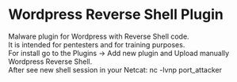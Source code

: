 # Wordpress Reverse Shell Plugin
Malware plugin for Wordpress with Reverse Shell code.</br>
It is intended for pentesters and for training purposes.</br>
For install go to the Plugins -> Add new plugin and Upload manually Wordpress Reverse Shell. </br>
After see new shell session in your Netcat: nc -lvnp port_attacker</br>
